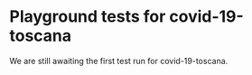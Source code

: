 # Playground tests for covid-19-toscana
We are still awaiting the first test run for covid-19-toscana.
